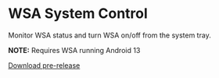 # WSA System Control
Monitor WSA status and turn WSA on/off from the system tray.

**NOTE:** Requires WSA running Android 13

[Download pre-release](https://github.com/infinitepower18/WSA-SystemControl/releases)
